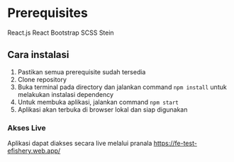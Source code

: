 # Prerequisites
React.js
React Bootstrap
SCSS
Stein

## Cara instalasi
1. Pastikan semua prerequisite sudah tersedia
2. Clone repository
3. Buka terminal pada directory dan jalankan command `npm install` untuk melakukan instalasi dependency
4. Untuk membuka aplikasi, jalankan command `npm start`
5. Aplikasi akan terbuka di browser lokal dan siap digunakan

### Akses Live
Aplikasi dapat diakses secara live melalui pranala https://fe-test-efishery.web.app/
